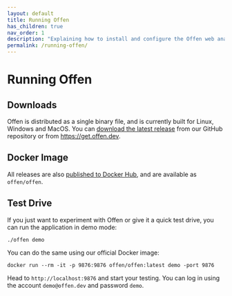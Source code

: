 ```yaml
---
layout: default
title: Running Offen
has_children: true
nav_order: 1
description: "Explaining how to install and configure the Offen web analytics software."
permalink: /running-offen/
---
```


# Running Offen

## Downloads

Offen is distributed as a single binary file, and is currently built for Linux, Windows and MacOS. You can [download the latest release][repo-releases] from our GitHub repository or from <https://get.offen.dev>.

[repo-releases]: https://github.com/offen/offen/releases

## Docker Image

All releases are also [published to Docker Hub][docker-hub], and are available as `offen/offen`.

[docker-hub]: https://hub.docker.com/r/offen/offen

## Test Drive

If you just want to experiment with Offen or give it a quick test drive, you can run the application in demo mode:

```
./offen demo
```

You can do the same using our official Docker image:

```
docker run --rm -it -p 9876:9876 offen/offen:latest demo -port 9876
```

Head to `http://localhost:9876` and start your testing. You can log in using the account `demo@offen.dev` and password `demo`.


